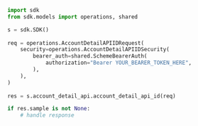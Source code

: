 <!-- Start SDK Example Usage -->
```python
import sdk
from sdk.models import operations, shared

s = sdk.SDK()
    
req = operations.AccountDetailAPIIDRequest(
    security=operations.AccountDetailAPIIDSecurity(
        bearer_auth=shared.SchemeBearerAuth(
            authorization="Bearer YOUR_BEARER_TOKEN_HERE",
        ),
    ),
)
    
res = s.account_detail_api.account_detail_api_id(req)

if res.sample is not None:
    # handle response
```
<!-- End SDK Example Usage -->